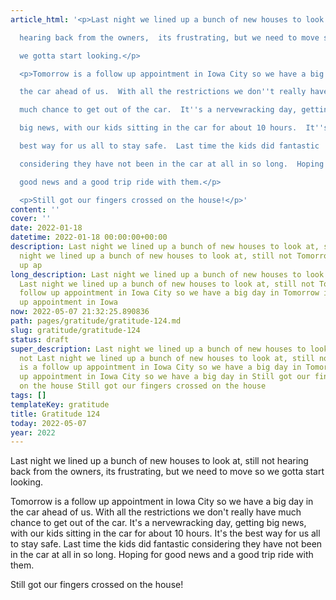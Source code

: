 ```yaml
---
article_html: '<p>Last night we lined up a bunch of new houses to look at, still not

  hearing back from the owners,  its frustrating, but we need to move so

  we gotta start looking.</p>

  <p>Tomorrow is a follow up appointment in Iowa City so we have a big day in

  the car ahead of us.  With all the restrictions we don''t really have

  much chance to get out of the car.  It''s a nervewracking day, getting

  big news, with our kids sitting in the car for about 10 hours.  It''s the

  best way for us all to stay safe.  Last time the kids did fantastic

  considering they have not been in the car at all in so long.  Hoping for

  good news and a good trip ride with them.</p>

  <p>Still got our fingers crossed on the house!</p>'
content: ''
cover: ''
date: 2022-01-18
datetime: 2022-01-18 00:00:00+00:00
description: Last night we lined up a bunch of new houses to look at, still not Last
  night we lined up a bunch of new houses to look at, still not Tomorrow is a follow
  up ap
long_description: Last night we lined up a bunch of new houses to look at, still not
  Last night we lined up a bunch of new houses to look at, still not Tomorrow is a
  follow up appointment in Iowa City so we have a big day in Tomorrow is a follow
  up appointment in Iowa
now: 2022-05-07 21:32:25.890836
path: pages/gratitude/gratitude-124.md
slug: gratitude/gratitude-124
status: draft
super_description: Last night we lined up a bunch of new houses to look at, still
  not Last night we lined up a bunch of new houses to look at, still not Tomorrow
  is a follow up appointment in Iowa City so we have a big day in Tomorrow is a follow
  up appointment in Iowa City so we have a big day in Still got our fingers crossed
  on the house Still got our fingers crossed on the house
tags: []
templateKey: gratitude
title: Gratitude 124
today: 2022-05-07
year: 2022
---
```


Last night we lined up a bunch of new houses to look at, still not
hearing back from the owners,  its frustrating, but we need to move so
we gotta start looking.

Tomorrow is a follow up appointment in Iowa City so we have a big day in
the car ahead of us.  With all the restrictions we don't really have
much chance to get out of the car.  It's a nervewracking day, getting
big news, with our kids sitting in the car for about 10 hours.  It's the
best way for us all to stay safe.  Last time the kids did fantastic
considering they have not been in the car at all in so long.  Hoping for
good news and a good trip ride with them.

Still got our fingers crossed on the house!